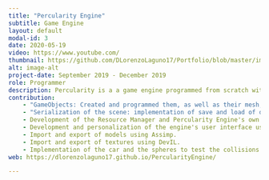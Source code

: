 ```yaml
---
title: "Percularity Engine"
subtitle: Game Engine
layout: default
modal-id: 3
date: 2020-05-19
video: https://www.youtube.com/
thumbnail: https://github.com/DLorenzoLaguno17/Portfolio/blob/master/img/portfolio/Percularity.gif?raw=true
alt: image-alt
project-date: September 2019 - December 2019
role: Programmer
description: Percularity is a a game engine programmed from scratch with C++ using open third-party libraries. It was developed in third course by two students. The purpouse of the subject was to build a game engine useful enough it could allow us to develop a game with the whole class as a big team. Using pairs, each team developed their own version of the program with the idea of mergeing the best parts of each of them into the best game engine we could get.
contribution: 
    - "GameObjects: Created and programmed them, as well as their mesh, material and rigidbody components. I also programmed how are they seen in the hierarchy"    
    - "Serialization of the scene: implementation of save and load of different scenes using JSON."
    - Development of the Resource Manager and Percularity Engine's own file format.
    - Development and personalization of the engine's user interface using Dear ImGui.
    - Import and export of models using Assimp.
    - Import and export of textures using DevIL.
    - Implementation of the car and the spheres to test the collisions of the scene.
web: https://dlorenzolaguno17.github.io/PercularityEngine/

---
```

